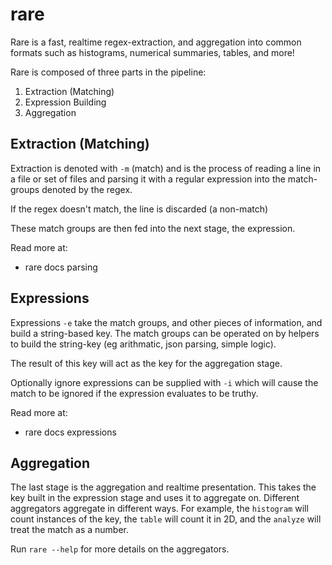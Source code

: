 # rare

Rare is a fast, realtime regex-extraction, and aggregation into common formats
such as histograms, numerical summaries, tables, and more!

Rare is composed of three parts in the pipeline:

1. Extraction (Matching)
2. Expression Building
3. Aggregation

## Extraction (Matching)

Extraction is denoted with `-m` (match) and is the process of reading a line in
a file or set of files and parsing it with a regular expression into the
match-groups denoted by the regex.

If the regex doesn't match, the line is discarded (a non-match)

These match groups are then fed into the next stage, the expression.

Read more at:

* rare docs parsing

## Expressions

Expressions `-e` take the match groups, and other pieces of information, and build
a string-based key.  The match groups can be operated on by helpers to build
the string-key (eg arithmatic, json parsing, simple logic).

The result of this key will act as the key for the aggregation stage.

Optionally ignore expressions can be supplied with `-i` which will
cause the match to be ignored if the expression evaluates to be truthy.

Read more at:

* rare docs expressions

## Aggregation

The last stage is the aggregation and realtime presentation.  This takes the
key built in the expression stage and uses it to aggregate on. Different aggregators
aggregate in different ways.  For example, the `histogram` will count instances of the key,
the `table` will count it in 2D, and the `analyze` will treat the match as a number.

Run `rare --help` for more details on the aggregators.
